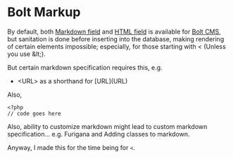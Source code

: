 # Bolt Markup

By default, both [Markdown field](https://docs.bolt.cm/3.6/fields/markdown#input-sanitisation) and [HTML field](https://docs.bolt.cm/3.6/fields/html#input-sanitisation) is available for [Bolt CMS](https://bolt.cm/), but sanitation is done before inserting into the database, making rendering of certain elements impossible; especially, for those starting with \< (Unless you use \&lt;).

But certain markdown specification requires this, e.g.
- \<URL>  as a shorthand for \[URL](URL)

Also, 

```
<?php
// code goes here
```

Also, ability to customize markdown might lead to custom markdown specification... e.g. Furigana and Adding classes to markdown.

Anyway, I made this for the time being for `<`.

